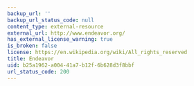 ```yaml
---
backup_url: ''
backup_url_status_code: null
content_type: external-resource
external_url: http://www.endeavor.org/
has_external_license_warning: true
is_broken: false
license: https://en.wikipedia.org/wiki/All_rights_reserved
title: Endeavor
uid: b25a1962-a004-41a7-b12f-6b628d3f8bbf
url_status_code: 200
---
```

